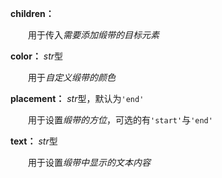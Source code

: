 **children：**

　　用于传入*需要添加缎带的目标元素*

**color：** *str*型

　　用于*自定义缎带的颜色*

**placement：** *str*型，默认为`'end'`

　　用于设置*缎带的方位*，可选的有`'start'`与`'end'`

**text：** *str*型

　　用于设置*缎带中显示的文本内容*